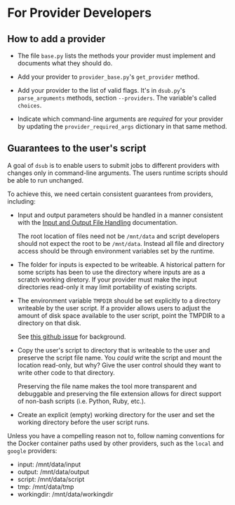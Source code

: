 # For Provider Developers

## How to add a provider

- The file `base.py` lists the methods your provider must implement
  and documents what they should do.

- Add your provider to `provider_base.py`'s `get_provider` method.

- Add your provider to the list of valid flags. It's in `dsub.py`'s
  `parse_arguments` methods, section `--providers`. The variable's called
  `choices`.

- Indicate which command-line arguments are *required* for your provider
  by updating the `provider_required_args` dictionary in that same
  method.

## Guarantees to the user's script

A goal of `dsub` is to enable users to submit jobs to different providers
with changes only in command-line arguments. The users runtime scripts should
be able to run unchanged.

To achieve this, we need certain consistent guarantees from providers,
including:

- Input and output parameters should be handled in a manner consistent
  with the
  [Input and Output File Handling](../docs/input_output.md?q=input_output.md)
  documentation.

  The root location of files need not be `/mnt/data` and script developers
  should not expect the root to be `/mnt/data`. Instead all file and directory
  access should be through environment variables set by the runtime.

- The folder for inputs is expected to be writeable. A historical pattern for
  some scripts has been to use the directory where inputs are as a scratch
  working diretory. If your provider must make the input directories read-only
  it may limit portability of existing scripts.

- The environment variable `TMPDIR` should be set explicitly to a directory
  writeable by the user script. If a provider allows users to adjust the
  amount of disk space available to the user script, point the TMPDIR to
  a directory on that disk.

  See [this github issue](https://github.com/googlegenomics/dsub/issues/24)
  for background.

- Copy the user's script to directory that is writeable to the user and
  preserve the script file name. You *could* write the script and mount the
  location read-only, but why? Give the user control should they want to
  write other code to that directory.

  Preserving the file name makes the tool more transparent and debuggable
  and preserving the file extension allows for direct support of non-bash
  scripts (i.e. Python, Ruby, etc.).

- Create an explicit (empty) working directory for the user and set the working
  directory before the user script runs.

Unless you have a compelling reason not to, follow naming conventions
for the Docker container paths used by other providers, such as the
`local` and `google` providers:

  - input: /mnt/data/input
  - output: /mnt/data/output
  - script: /mnt/data/script
  - tmp: /mnt/data/tmp
  - workingdir: /mnt/data/workingdir
